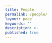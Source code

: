 ```yaml
---
title: People
permalink: /people/
layout: page
keywords: ''
description: >-
published: true
---
```

